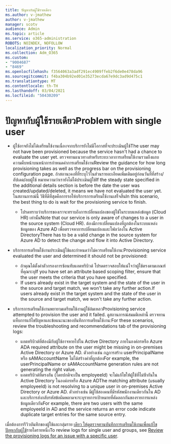 ```yaml
---
title: ปัญหากับผู้ใช้รายเดียว
ms.author: v-jmathew
author: v-jmathew
manager: scotv
audience: Admin
ms.topic: article
ms.service: o365-administration
ROBOTS: NOINDEX, NOFOLLOW
localization_priority: Normal
ms.collection: Adm_O365
ms.custom:
- "9004687"
- "8469"
ms.openlocfilehash: f3564063a3adf291ec4909ffeb2f6de0e478da96
ms.sourcegitcommit: f4ba304b92ed01e35273ecda67e9dc3ad9d475c1
ms.translationtype: MT
ms.contentlocale: th-TH
ms.lasthandoff: 03/04/2021
ms.locfileid: "50430209"
---
```

# <a name="problem-with-single-user"></a><span data-ttu-id="f0b25-102">ปัญหากับผู้ใช้รายเดียว</span><span class="sxs-lookup"><span data-stu-id="f0b25-102">Problem with single user</span></span>

- <span data-ttu-id="f0b25-103">ผู้ใช้อาจยังไม่ได้เตรียมใช้งานเนื่องจากบริการยังไม่มีโอกาสที่จะประเมินผู้ใช้</span><span class="sxs-lookup"><span data-stu-id="f0b25-103">The user may not have been provisioned because the service hasn't had a chance to evaluate the user yet.</span></span> <span data-ttu-id="f0b25-104">ตรวจทานแนวทางสําหรับระยะเวลาการเตรียมใช้งานรวมถึงแถบความคืบหน้าบนหน้าการกําหนดค่าการเตรียมใช้งาน</span><span class="sxs-lookup"><span data-stu-id="f0b25-104">Review the guidance for how long provisioning takes as well as the progress bar on the provisioning configuration page.</span></span> <span data-ttu-id="f0b25-105">ถ้าสถานะคงที่ที่ระบุไว้ในส่วนรายละเอียดเพิ่มเติมอยู่ก่อนวันที่ที่สร้าง/อัปเดต/ลบผู้ใช้ หมายความว่าเรายังไม่ได้ประเมินผู้ใช้</span><span class="sxs-lookup"><span data-stu-id="f0b25-105">If the steady state specified in the additional details section is before the date the user was created/updated/deleted, it means we have not evaluated the user yet.</span></span> <span data-ttu-id="f0b25-106">ในสถานการณ์นี้ วิธีที่ดีที่สุดคือการรอให้บริการการเตรียมใช้งานเสร็จสิ้น</span><span class="sxs-lookup"><span data-stu-id="f0b25-106">In this scenario, the best thing to do is wait for the provisioning service to finish.</span></span>

  - <span data-ttu-id="f0b25-107">โปรดทราบว่าบริการของเราจะทราบถึงการเปลี่ยนแปลงของผู้ใช้ในระบบแหล่งข้อมูล (Cloud HR) เท่านั้น</span><span class="sxs-lookup"><span data-stu-id="f0b25-107">Note that our service is only aware of changes to a user in the source system (Cloud HR).</span></span> <span data-ttu-id="f0b25-108">ต้องมีการเปลี่ยนแปลงที่ถูกต้องในระบบแหล่งข้อมูลของ Azure AD เพื่อตรวจหาการเปลี่ยนแปลงและโฟลว์ลงใน Active Directory</span><span class="sxs-lookup"><span data-stu-id="f0b25-108">There has to be a valid change in the source system for Azure AD to detect the change and flow it into Active Directory.</span></span>
- <span data-ttu-id="f0b25-109">บริการการเตรียมใช้งานประเมินผู้ใช้และกําหนดว่าไม่ควรเตรียมใช้งาน:</span><span class="sxs-lookup"><span data-stu-id="f0b25-109">Provisioning service evaluated the user and determined it should not be provisioned:</span></span>
  - <span data-ttu-id="f0b25-110">ถ้าคุณได้ตั้งค่าตัวกรองการซ้อนทับแอตทริบิวต์ โปรดตรวจสอบให้แน่ใจว่าผู้ใช้ตรงตามเกณฑ์ที่คุณระบุ</span><span class="sxs-lookup"><span data-stu-id="f0b25-110">If you have set an attribute based scoping filter, ensure that the user meets the criteria that you have specified.</span></span>
  - <span data-ttu-id="f0b25-111">If users already exist in the target system and the state of the user in the source and target match, we won't take any further action.</span><span class="sxs-lookup"><span data-stu-id="f0b25-111">If users already exist in the target system and the state of the user in the source and target match, we won't take any further action.</span></span>
- <span data-ttu-id="f0b25-112">บริการการเตรียมใช้งานพยายามเตรียมใช้งานผู้ใช้ล้มเหลว</span><span class="sxs-lookup"><span data-stu-id="f0b25-112">Provisioning service attempted to provision the user and it failed.</span></span> <span data-ttu-id="f0b25-113">ดูสถานการณ์สมมติเหล่านี้ ตรวจทานแท็บการแก้ไขปัญหาและข้อแนะนะของบันทึกการเตรียมใช้งาน:</span><span class="sxs-lookup"><span data-stu-id="f0b25-113">For these scenarios, review the troubleshooting and recommendations tab of the provisioning logs:</span></span>
  - <span data-ttu-id="f0b25-114">แอตทริบิวต์ที่ต้องมีกับผู้ใช้อาจหายไปใน Active Directory ภายในองค์กรหรือ Azure AD</span><span class="sxs-lookup"><span data-stu-id="f0b25-114">A required attribute on the user might be missing in on-premises Active Directory or Azure AD.</span></span> <span data-ttu-id="f0b25-115">ตัวอย่างเช่น กฎการสร้าง userPrincipalName หรือ sAMAccountName ไม่ได้สร้างค่าที่ถูกต้อง</span><span class="sxs-lookup"><span data-stu-id="f0b25-115">For example, the userPrincipalName or sAMAccountName generation rules are not generating the right value.</span></span>
  - <span data-ttu-id="f0b25-116">แอตทริบิวต์ที่ตรงกัน (โดยปกติจะเป็น employeeId) จะไม่แก้ไขให้ผู้ใช้ที่ไม่ซ้้ากันใน Active Directory ในองค์กรหรือ Azure AD</span><span class="sxs-lookup"><span data-stu-id="f0b25-116">The matching attribute (usually employeeId) is not resolving to a unique user in on-premises Active Directory or Azure AD.</span></span> <span data-ttu-id="f0b25-117">ตัวอย่างเช่น มีผู้ใช้สองคนที่มีรหัสพนักงานเดียวกันใน AD และบริการส่งกลับรหัสข้อผิดพลาดจะระบุรายการเป้าหมายที่คัดลอกกันของรายการแหล่งข้อมูลเดียวกัน</span><span class="sxs-lookup"><span data-stu-id="f0b25-117">For example, there are two users with the same employeeId in AD and the service returns an error code indicate duplicate target entries for the same source entry.</span></span>

<span data-ttu-id="f0b25-118">เมื่อต้องการรีวิวบันทึกของผู้ใช้และกลุ่มราย [เดียว ให้ดูตรวจทานบันทึกการเตรียมใช้งานเพื่อแก้ไขปัญหากับผู้ใช้](https://docs.microsoft.com/azure/active-directory/reports-monitoring/concept-provisioning-logs)รายใดรายหนึ่ง</span><span class="sxs-lookup"><span data-stu-id="f0b25-118">To review logs for single user and groups, see [Review the provisioning logs for an issue with a specific user](https://docs.microsoft.com/azure/active-directory/reports-monitoring/concept-provisioning-logs).</span></span>
